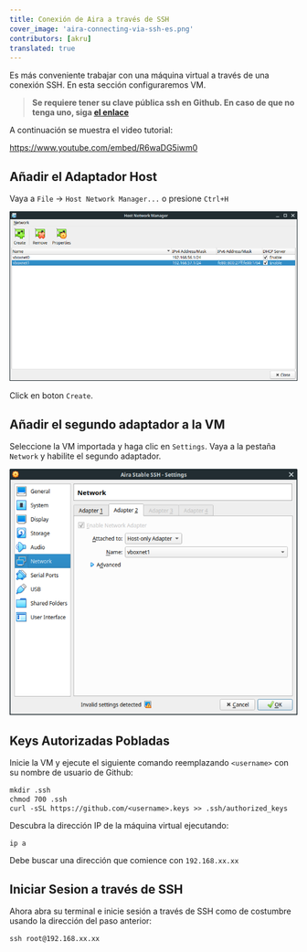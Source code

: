 ```yaml
---
title: Conexión de Aira a través de SSH
cover_image: 'aira-connecting-via-ssh-es.png' 
contributors: [akru]
translated: true
---
```


Es más conveniente trabajar con una máquina virtual a través de una conexión SSH. En esta sección configuraremos VM.

> **Se requiere tener su clave pública ssh en Github. En caso de que no tenga uno, siga [el enlace](https://help.github.com/articles/adding-a-new-ssh-key-to-your-github-account/)**

A continuación se muestra el video tutorial:

https://www.youtube.com/embed/R6waDG5iwm0

## Añadir el Adaptador Host

Vaya a `File` -> `Host Network Manager...` o presione `Ctrl+H`

![Administrador de red de VirtualBox](../images/virtualbox_network_manager.png "Administrador de red de VirtualBox")

Click en boton `Create`.

## Añadir el segundo adaptador a la VM

Seleccione la VM importada y haga clic en `Settings`. Vaya a la pestaña `Network` y habilite el segundo adaptador.

![Añadir el segundo adaptador](../images/add_second_adapter_to_vm.png "Añadir el segundo adaptador")

## Keys Autorizadas Pobladas

Inicie la VM y ejecute el siguiente comando reemplazando `<username>` con su nombre de usuario de Github:

```
mkdir .ssh
chmod 700 .ssh
curl -sSL https://github.com/<username>.keys >> .ssh/authorized_keys
```

Descubra la dirección IP de la máquina virtual ejecutando:

```
ip a
```

Debe buscar una dirección que comience con `192.168.xx.xx`

## Iniciar Sesion a través de SSH

Ahora abra su terminal e inicie sesión a través de SSH como de costumbre usando la dirección del paso anterior:

```
ssh root@192.168.xx.xx
```
